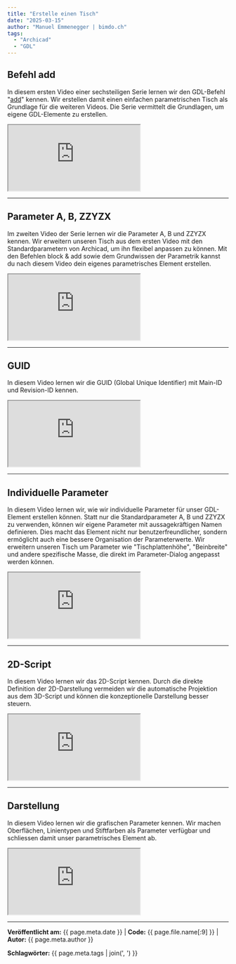 ```yaml
---
title: "Erstelle einen Tisch"
date: "2025-03-15"
author: "Manuel Emmenegger | bimdo.ch"
tags: 
  - "Archicad"
  - "GDL"
---
```

## Befehl add
In diesem ersten Video einer sechsteiligen Serie lernen wir den GDL-Befehl "[add](https://www.selfgdl.de/1_ko_trafos/3d_komplex/add/)" kennen. Wir erstellen damit einen einfachen parametrischen Tisch als Grundlage für die weiteren Videos. Die Serie vermittelt die Grundlagen, um eigene GDL-Elemente zu erstellen.

<div class="video-container">
  <iframe src="https://www.youtube.com/embed/ZytW7UfwC9s?si=ZyVCMqosC149JMza" 
          allowfullscreen>
  </iframe>
</div>

---
## Parameter A, B, ZZYZX
Im zweiten Video der Serie lernen wir die Parameter A, B und ZZYZX kennen. Wir erweitern unseren Tisch aus dem ersten Video mit den Standardparametern von Archicad, um ihn flexibel anpassen zu können. Mit den Befehlen block & add sowie dem Grundwissen der Parametrik kannst du nach diesem Video dein eigenes parametrisches Element erstellen.


<div class="video-container">
  <iframe src="https://www.youtube.com/embed/lGNPY3GEyAs?si=YYnYNzhV0aKFWK6i" 
          allowfullscreen>
  </iframe>
</div>

---
## GUID
In diesem Video lernen wir die GUID (Global Unique Identifier) mit Main-ID und Revision-ID kennen.

<div class="video-container">
  <iframe src="https://www.youtube.com/embed/PpHViaJAAuo?si=qujUAjDpXvXv9cbS" 
          allowfullscreen>
  </iframe>
</div>

---
## Individuelle Parameter
In diesem Video lernen wir, wie wir individuelle Parameter für unser GDL-Element erstellen können. Statt nur die Standardparameter A, B und ZZYZX zu verwenden, können wir eigene Parameter mit aussagekräftigen Namen definieren. Dies macht das Element nicht nur benutzerfreundlicher, sondern ermöglicht auch eine bessere Organisation der Parameterwerte. Wir erweitern unseren Tisch um Parameter wie "Tischplattenhöhe", "Beinbreite" und andere spezifische Masse, die direkt im Parameter-Dialog angepasst werden können.


<div class="video-container">
  <iframe src="https://www.youtube.com/embed/t_RrLN7woy4?si=N29LdYyi4HX0PXUd" 
          allowfullscreen>
  </iframe>
</div>


---
## 2D-Script

In diesem Video lernen wir das 2D-Script kennen. Durch die direkte Definition der 2D-Darstellung vermeiden wir die automatische Projektion aus dem 3D-Script und können die konzeptionelle Darstellung besser steuern.

<div class="video-container">
  <iframe src="https://www.youtube.com/embed/5kHt9x0TCj0?si=kK0NcAvxFSMF1E1h" 
          allowfullscreen>
  </iframe>
</div>

---
## Darstellung
In diesem Video lernen wir die grafischen Parameter kennen. Wir machen Oberflächen, Linientypen und Stiftfarben als Parameter verfügbar und schliessen damit unser parametrisches Element ab.

<div class="video-container">
  <iframe src="https://www.youtube.com/embed/gzHP-n5mRKk?si=4QRRuRR98dL2olLE" 
          allowfullscreen>
  </iframe>
</div>

---
**Veröffentlicht am:** {{ page.meta.date }} | **Code:** {{ page.file.name[:9] }}  | **Autor:** {{ page.meta.author }}

**Schlagwörter:** {{ page.meta.tags | join(', ') }}

